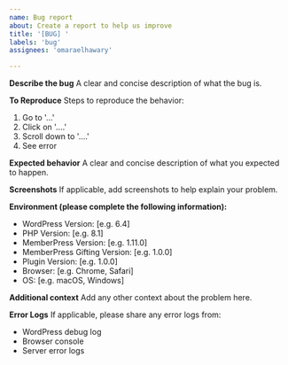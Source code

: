 ```yaml
---
name: Bug report
about: Create a report to help us improve
title: '[BUG] '
labels: 'bug'
assignees: 'omaraelhawary'

---
```


**Describe the bug**
A clear and concise description of what the bug is.

**To Reproduce**
Steps to reproduce the behavior:
1. Go to '...'
2. Click on '....'
3. Scroll down to '....'
4. See error

**Expected behavior**
A clear and concise description of what you expected to happen.

**Screenshots**
If applicable, add screenshots to help explain your problem.

**Environment (please complete the following information):**
 - WordPress Version: [e.g. 6.4]
 - PHP Version: [e.g. 8.1]
 - MemberPress Version: [e.g. 1.11.0]
 - MemberPress Gifting Version: [e.g. 1.0.0]
 - Plugin Version: [e.g. 1.0.0]
 - Browser: [e.g. Chrome, Safari]
 - OS: [e.g. macOS, Windows]

**Additional context**
Add any other context about the problem here.

**Error Logs**
If applicable, please share any error logs from:
- WordPress debug log
- Browser console
- Server error logs
